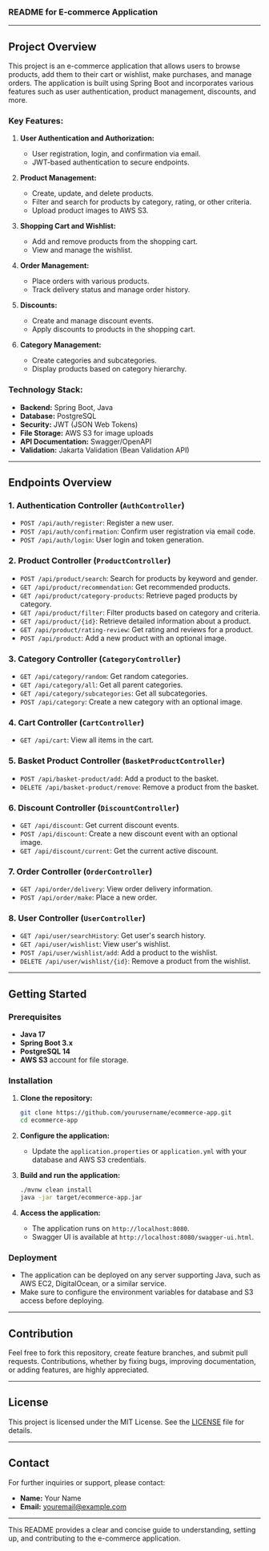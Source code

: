 
### README for E-commerce Application

---

## Project Overview

This project is an e-commerce application that allows users to browse products, add them to their cart or wishlist, make purchases, and manage orders. The application is built using Spring Boot and incorporates various features such as user authentication, product management, discounts, and more.

### Key Features:

1. **User Authentication and Authorization:**
   - User registration, login, and confirmation via email.
   - JWT-based authentication to secure endpoints.

2. **Product Management:**
   - Create, update, and delete products.
   - Filter and search for products by category, rating, or other criteria.
   - Upload product images to AWS S3.

3. **Shopping Cart and Wishlist:**
   - Add and remove products from the shopping cart.
   - View and manage the wishlist.

4. **Order Management:**
   - Place orders with various products.
   - Track delivery status and manage order history.

5. **Discounts:**
   - Create and manage discount events.
   - Apply discounts to products in the shopping cart.

6. **Category Management:**
   - Create categories and subcategories.
   - Display products based on category hierarchy.

### Technology Stack:

- **Backend:** Spring Boot, Java
- **Database:** PostgreSQL
- **Security:** JWT (JSON Web Tokens)
- **File Storage:** AWS S3 for image uploads
- **API Documentation:** Swagger/OpenAPI
- **Validation:** Jakarta Validation (Bean Validation API)

---

## Endpoints Overview

### 1. **Authentication Controller (`AuthController`)**
   - `POST /api/auth/register`: Register a new user.
   - `POST /api/auth/confirmation`: Confirm user registration via email code.
   - `POST /api/auth/login`: User login and token generation.

### 2. **Product Controller (`ProductController`)**
   - `POST /api/product/search`: Search for products by keyword and gender.
   - `GET /api/product/recommendation`: Get recommended products.
   - `GET /api/product/category-products`: Retrieve paged products by category.
   - `GET /api/product/filter`: Filter products based on category and criteria.
   - `GET /api/product/{id}`: Retrieve detailed information about a product.
   - `GET /api/product/rating-review`: Get rating and reviews for a product.
   - `POST /api/product`: Add a new product with an optional image.

### 3. **Category Controller (`CategoryController`)**
   - `GET /api/category/random`: Get random categories.
   - `GET /api/category/all`: Get all parent categories.
   - `GET /api/category/subcategories`: Get all subcategories.
   - `POST /api/category`: Create a new category with an optional image.

### 4. **Cart Controller (`CartController`)**
   - `GET /api/cart`: View all items in the cart.

### 5. **Basket Product Controller (`BasketProductController`)**
   - `POST /api/basket-product/add`: Add a product to the basket.
   - `DELETE /api/basket-product/remove`: Remove a product from the basket.

### 6. **Discount Controller (`DiscountController`)**
   - `GET /api/discount`: Get current discount events.
   - `POST /api/discount`: Create a new discount event with an optional image.
   - `GET /api/discount/current`: Get the current active discount.

### 7. **Order Controller (`OrderController`)**
   - `GET /api/order/delivery`: View order delivery information.
   - `POST /api/order/make`: Place a new order.

### 8. **User Controller (`UserController`)**
   - `GET /api/user/searchHistory`: Get user's search history.
   - `GET /api/user/wishlist`: View user's wishlist.
   - `POST /api/user/wishlist/add`: Add a product to the wishlist.
   - `DELETE /api/user/wishlist/{id}`: Remove a product from the wishlist.

---

## Getting Started

### Prerequisites

- **Java 17**
- **Spring Boot 3.x**
- **PostgreSQL 14**
- **AWS S3** account for file storage.

### Installation

1. **Clone the repository:**
   ```bash
   git clone https://github.com/yourusername/ecommerce-app.git
   cd ecommerce-app
   ```

2. **Configure the application:**
   - Update the `application.properties` or `application.yml` with your database and AWS S3 credentials.

3. **Build and run the application:**
   ```bash
   ./mvnw clean install
   java -jar target/ecommerce-app.jar
   ```

4. **Access the application:**
   - The application runs on `http://localhost:8080`.
   - Swagger UI is available at `http://localhost:8080/swagger-ui.html`.

### Deployment

- The application can be deployed on any server supporting Java, such as AWS EC2, DigitalOcean, or a similar service.
- Make sure to configure the environment variables for database and S3 access before deploying.

---

## Contribution

Feel free to fork this repository, create feature branches, and submit pull requests. Contributions, whether by fixing bugs, improving documentation, or adding features, are highly appreciated.

---

## License

This project is licensed under the MIT License. See the [LICENSE](LICENSE) file for details.

---

## Contact

For further inquiries or support, please contact:

- **Name:** Your Name
- **Email:** youremail@example.com

---

This README provides a clear and concise guide to understanding, setting up, and contributing to the e-commerce application.
